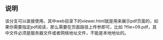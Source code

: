 ## 说明
该分支可以直接使用，其中web目录下的viewer.html就是用来展示pdf页面的，如果你需要指定pdf阅读，那么需要在页面路径上传参即可，比如
?file=09.pdf，其中文件必须是服务器文件或者网络地址文件，不能是本地地址的。

